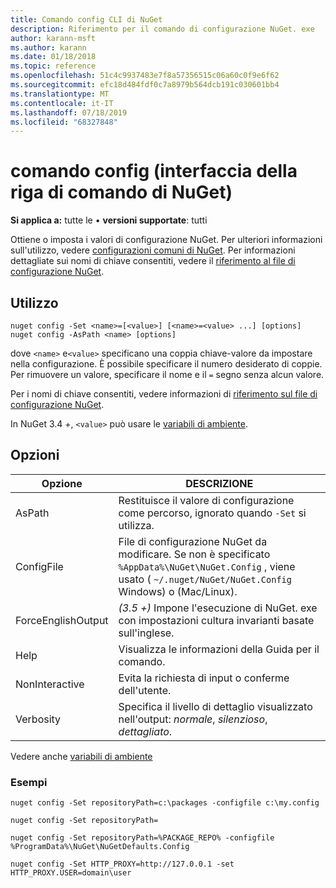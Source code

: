 ```yaml
---
title: Comando config CLI di NuGet
description: Riferimento per il comando di configurazione NuGet. exe
author: karann-msft
ms.author: karann
ms.date: 01/18/2018
ms.topic: reference
ms.openlocfilehash: 51c4c9937483e7f8a57356515c06a60c0f9e6f62
ms.sourcegitcommit: efc18d484fdf0c7a8979b564dcb191c030601bb4
ms.translationtype: MT
ms.contentlocale: it-IT
ms.lasthandoff: 07/18/2019
ms.locfileid: "68327848"
---
```

# <a name="config-command-nuget-cli"></a>comando config (interfaccia della riga di comando di NuGet)

**Si applica a:** tutte le &bullet; **versioni supportate**: tutti

Ottiene o imposta i valori di configurazione NuGet. Per ulteriori informazioni sull'utilizzo, vedere [configurazioni comuni di NuGet](../../consume-packages/configuring-nuget-behavior.md). Per informazioni dettagliate sui nomi di chiave consentiti, vedere il [riferimento al file di configurazione NuGet](../nuget-config-file.md).

## <a name="usage"></a>Utilizzo

```cli
nuget config -Set <name>=[<value>] [<name>=<value> ...] [options]
nuget config -AsPath <name> [options]
```

dove `<name>` e`<value>` specificano una coppia chiave-valore da impostare nella configurazione. È possibile specificare il numero desiderato di coppie. Per rimuovere un valore, specificare il nome e il `=` segno senza alcun valore.

Per i nomi di chiave consentiti, vedere informazioni di [riferimento sul file di configurazione NuGet](../nuget-config-file.md).

In NuGet 3.4 +, `<value>` può usare le [variabili di ambiente](cli-ref-environment-variables.md).

## <a name="options"></a>Opzioni

| Opzione | DESCRIZIONE |
| --- | --- |
| AsPath | Restituisce il valore di configurazione come percorso, ignorato quando `-Set` si utilizza. |
| ConfigFile | File di configurazione NuGet da modificare. Se non è specificato `%AppData%\NuGet\NuGet.Config` , viene usato ( `~/.nuget/NuGet/NuGet.Config` Windows) o (Mac/Linux).|
| ForceEnglishOutput | *(3.5 +)* Impone l'esecuzione di NuGet. exe con impostazioni cultura invarianti basate sull'inglese. |
| Help | Visualizza le informazioni della Guida per il comando. |
| NonInteractive | Evita la richiesta di input o conferme dell'utente. |
| Verbosity | Specifica il livello di dettaglio visualizzato nell'output: *normale*, *silenzioso*, *dettagliato*. |

Vedere anche [variabili di ambiente](cli-ref-environment-variables.md)

### <a name="examples"></a>Esempi

```cli
nuget config -Set repositoryPath=c:\packages -configfile c:\my.config

nuget config -Set repositoryPath=

nuget config -Set repositoryPath=%PACKAGE_REPO% -configfile %ProgramData%\NuGet\NuGetDefaults.Config

nuget config -Set HTTP_PROXY=http://127.0.0.1 -set HTTP_PROXY.USER=domain\user
```
